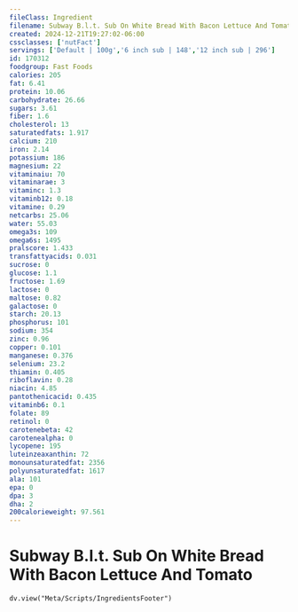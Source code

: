 ```yaml
---
fileClass: Ingredient
filename: Subway B.l.t. Sub On White Bread With Bacon Lettuce And Tomato
created: 2024-12-21T19:27:02-06:00
cssclasses: ['nutFact']
servings: ['Default | 100g','6 inch sub | 148','12 inch sub | 296']
id: 170312
foodgroup: Fast Foods
calories: 205
fat: 6.41
protein: 10.06
carbohydrate: 26.66
sugars: 3.61
fiber: 1.6
cholesterol: 13
saturatedfats: 1.917
calcium: 210
iron: 2.14
potassium: 186
magnesium: 22
vitaminaiu: 70
vitaminarae: 3
vitaminc: 1.3
vitaminb12: 0.18
vitamine: 0.29
netcarbs: 25.06
water: 55.03
omega3s: 109
omega6s: 1495
pralscore: 1.433
transfattyacids: 0.031
sucrose: 0
glucose: 1.1
fructose: 1.69
lactose: 0
maltose: 0.82
galactose: 0
starch: 20.13
phosphorus: 101
sodium: 354
zinc: 0.96
copper: 0.101
manganese: 0.376
selenium: 23.2
thiamin: 0.405
riboflavin: 0.28
niacin: 4.85
pantothenicacid: 0.435
vitaminb6: 0.1
folate: 89
retinol: 0
carotenebeta: 42
carotenealpha: 0
lycopene: 195
luteinzeaxanthin: 72
monounsaturatedfat: 2356
polyunsaturatedfat: 1617
ala: 101
epa: 0
dpa: 3
dha: 2
200calorieweight: 97.561
---
```


# Subway B.l.t. Sub On White Bread With Bacon Lettuce And Tomato

```dataviewjs
dv.view("Meta/Scripts/IngredientsFooter")
```